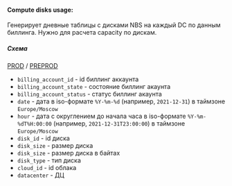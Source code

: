 #### Compute disks usage:

Генерирует дневные таблицы с дисками NBS на каждый DC по данным биллинга. Нужно для расчета capacity по дискам.

##### Схема

[PROD](https://yt.yandex-team.ru/hahn/navigation?path=//home/cloud_analytics/dwh/ods/compute/disks)
/ [PREPROD](https://yt.yandex-team.ru/hahn/navigation?path=//home/cloud_analytics/dwh_preprod/ods/compute/disks)

* `billing_account_id` - id биллинг аккаунта
* `billing_account_state` - состояние биллинг акаунта
* `billing_account_status` - статус биллинг акаунта
* `date` - дата в iso-формате `%Y-%m-%d` (например, `2021-12-31`) в таймзоне `Europe/Moscow`
* `hour` - дата с округлением до начала часа в iso-формате `%Y-%m-%dT%H:00:00` (например, `2021-12-31T23:00:00`) в таймзоне `Europe/Moscow`
* `disk_id` - id диска
* `disk_size` - размер диска
* `disk_size` - размер диска в байтах
* `disk_type` - тип диска
* `cloud_id` - id облака
* `datacenter` - ДЦ
